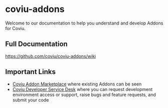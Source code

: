 # coviu-addons
Welcome to our documentation to help you understand and develop Addons for Coviu.

## Full Documentation
https://github.com/coviu/coviu-addons/wiki

## Important Links 
* [Coviu Addon Marketplace](https://coviu.com/addons) where existing Addons can be seen
* [Coviu Developer Service Desk](https://coviu.atlassian.net/servicedesk/customer/portal/8) where you can request development environment access or support, raise bugs and feature requests, and submit your code
